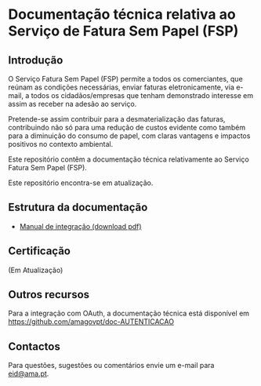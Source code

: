 # Documentação técnica relativa ao Serviço de Fatura Sem Papel (FSP)


## Introdução

O Serviço Fatura Sem Papel (FSP) permite a todos os comerciantes, que reúnam as condições necessárias, enviar faturas eletronicamente, via e-mail, a todos os cidadãos/empresas que tenham demonstrado interesse em assim as receber na adesão ao serviço.

Pretende-se assim contribuir para a desmaterialização das faturas, contribuindo não só para uma redução de custos evidente como também para a diminuição do consumo de papel, com claras vantagens e impactos positivos no contexto ambiental.

Este repositório contêm a documentação técnica relativamente ao Serviço Fatura Sem Papel (FSP).

Este repositório encontra-se em atualização.

## Estrutura da documentação

* [Manual de integração (download pdf)](https://amagovpt.github.io/doc-FSP/AMA&#32;-&#32;FSP&#32;Documento&#32;de&#32;integração.pdf)


## Certificação

(Em Atualização)

## Outros recursos
Para a integração com OAuth, a documentação técnica está disponível em https://github.com/amagovpt/doc-AUTENTICACAO


## Contactos
Para questões, sugestões ou comentários envie um e-mail para eid@ama.pt.